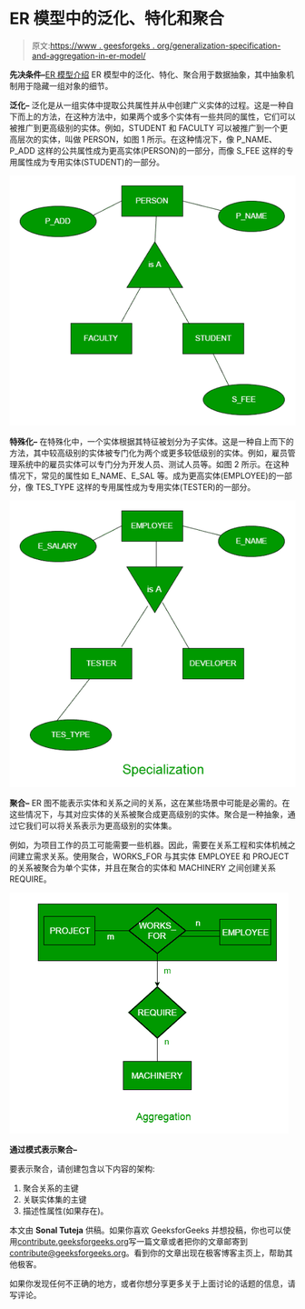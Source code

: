 # ER 模型中的泛化、特化和聚合

> 原文:[https://www . geesforgeks . org/generalization-specification-and-aggregation-in-er-model/](https://www.geeksforgeeks.org/generalization-specialization-and-aggregation-in-er-model/)

**先决条件–**[ER 模型介绍](http://gdevtest.geeksforgeeks.org/database-management-system-er-model/)
ER 模型中的泛化、特化、聚合用于数据抽象，其中抽象机制用于隐藏一组对象的细节。

**泛化–**
泛化是从一组实体中提取公共属性并从中创建广义实体的过程。这是一种自下而上的方法，在这种方法中，如果两个或多个实体有一些共同的属性，它们可以被推广到更高级别的实体。例如，STUDENT 和 FACULTY 可以被推广到一个更高层次的实体，叫做 PERSON，如图 1 所示。在这种情况下，像 P_NAME、P_ADD 这样的公共属性成为更高实体(PERSON)的一部分，而像 S_FEE 这样的专用属性成为专用实体(STUDENT)的一部分。

![img1](img/ab4ecae6dea435a786a5e3499599a977.png)

**特殊化–**
在特殊化中，一个实体根据其特征被划分为子实体。这是一种自上而下的方法，其中较高级别的实体被专门化为两个或更多较低级别的实体。例如，雇员管理系统中的雇员实体可以专门分为开发人员、测试人员等。如图 2 所示。在这种情况下，常见的属性如 E_NAME、E_SAL 等。成为更高实体(EMPLOYEE)的一部分，像 TES_TYPE 这样的专用属性成为专用实体(TESTER)的一部分。

![img2](img/eeea5027c4c84236cdbb22f6391a2853.png)

**聚合–**
ER 图不能表示实体和关系之间的关系，这在某些场景中可能是必需的。在这些情况下，与其对应实体的关系被聚合成更高级别的实体。聚合是一种抽象，通过它我们可以将关系表示为更高级别的实体集。

例如，为项目工作的员工可能需要一些机器。因此，需要在关系工程和实体机械之间建立需求关系。使用聚合，WORKS_FOR 与其实体 EMPLOYEE 和 PROJECT 的关系被聚合为单个实体，并且在聚合的实体和 MACHINERY 之间创建关系 REQUIRE。

![img3](img/2bba5a68881b9c9adb04ee479886464f.png)

**通过模式表示聚合–**

要表示聚合，请创建包含以下内容的架构:

1.  聚合关系的主键
2.  关联实体集的主键
3.  描述性属性(如果存在)。

本文由 **Sonal Tuteja** 供稿。如果你喜欢 GeeksforGeeks 并想投稿，你也可以使用[contribute.geeksforgeeks.org](http://contribute.geeksforgeeks.org)写一篇文章或者把你的文章邮寄到 contribute@geeksforgeeks.org。看到你的文章出现在极客博客主页上，帮助其他极客。

如果你发现任何不正确的地方，或者你想分享更多关于上面讨论的话题的信息，请写评论。